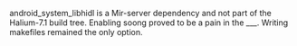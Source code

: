 android_system_libhidl is a Mir-server dependency and not part of 
the Halium-7.1 build tree. Enabling soong proved to be a pain in the
___. Writing makefiles remained the only option.